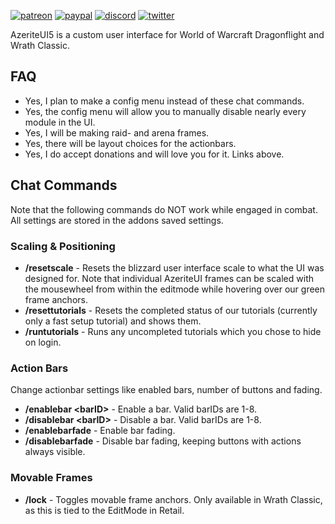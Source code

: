 [![patreon](https://www.goldpawsstuff.com/shared/img/common/pa-button.png)](https://www.patreon.com/goldpawsstuff)
[![paypal](https://www.goldpawsstuff.com/shared/img/common/pp-button.png)](https://www.paypal.me/goldpawsstuff)
[![discord](https://www.goldpawsstuff.com/shared/img/common/dd-button.png)](https://discord.gg/RwcSm8V3Dy)
[![twitter](https://www.goldpawsstuff.com/shared/img/common/tw-button.png)](https://twitter.com/GoldpawsStuff)

AzeriteUI5 is a custom user interface for World of Warcraft Dragonflight and Wrath Classic.

## FAQ
- Yes, I plan to make a config menu instead of these chat commands.
- Yes, the config menu will allow you to manually disable nearly every module in the UI.
- Yes, I will be making raid- and arena frames.
- Yes, there will be layout choices for the actionbars.
- Yes, I do accept donations and will love you for it. Links above.

## Chat Commands
Note that the following commands do NOT work while engaged in combat. All settings are stored in the addons saved settings.

### Scaling & Positioning
- **/resetscale** - Resets the blizzard user interface scale to what the UI was designed for. Note that individual AzeriteUI frames can be scaled with the mousewheel from within the editmode while hovering over our green frame anchors.
- **/resettutorials** - Resets the completed status of our tutorials (currently only a fast setup tutorial) and shows them.
- **/runtutorials** - Runs any uncompleted tutorials which you chose to hide on login.

### Action Bars
Change actionbar settings like enabled bars, number of buttons and fading.
- **/enablebar \<barID\>** - Enable a bar. Valid barIDs are 1-8.
- **/disablebar \<barID\>** - Disable a bar. Valid barIDs are 1-8.
- **/enablebarfade** - Enable bar fading.
- **/disablebarfade** - Disable bar fading, keeping buttons with actions always visible.

### Movable Frames
- **/lock** - Toggles movable frame anchors. Only available in Wrath Classic, as this is tied to the EditMode in Retail.
